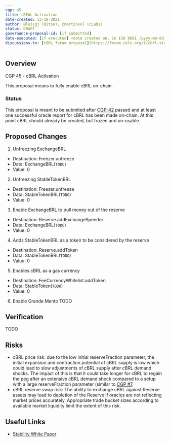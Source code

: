 ```yaml
---
cgp: 45
title: cREAL Activation
date-created: 13-10-2021
author: @luisgj (Bitso), @martinvol (cLabs)
status: DRAFT
governance-proposal-id: [if submitted]
date-executed: [if executed] <date created on, in ISO 8601 (yyyy-mm-dd) format>
discussions-to: [cBRL forum proposal](https://forum.celo.org/t/cbrl-stable-asset/1281)
---
```

## Overview

CGP 45 - cBRL Activation

This proposal means to fully enable cBRL on-chain.

### Status

This proposal is meant to be submited after [CGP-42](https://github.com/celo-org/governance/blob/main/CGPs/cgp-0042.md) passed and at least one successful oracle report for cBRL has been made on-chain. At this point cBRL should already be created, but frozen and un-usable.

## Proposed Changes

1. Unfreezing ExchangeBRL
  - Destination: Freezer.unfreeze
  - Data: ExchangeBRL(`TODO`)
  - Value: 0
2. Unfreezing StableTokenBRL
  - Destination: Freezer.unfreeze
  - Data: StableTokenBRL(`TODO`)
  - Value: 0
3. Enable ExchangeBRL to pull money out of the reserve
  - Destination: Reserve.addExchangeSpender
  - Data: ExchangeBRL(`TODO`)
  - Value: 0
4. Adds StableTokenBRL as a token to be considered by the reserve
  - Destination: Reserve.addToken
  - Data: StableTokenBRL(`TODO`)
  - Value: 0
5. Enables cBRL as a gas currency
  - Destination: FeeCurrencyWhitelist.addToken
  - Data: StableToken(`TODO`)
  - Value: 0
6. Enable Granda Mento
TODO

## Verification

TODO

## Risks

* cBRL price risk: due to the low initial reserveFraction parameter, the initial expansion and contraction potential of cBRL supply is low which could lead to slow adjustments of cBRL supply after cBRL demand shocks. The impact of this is that it could take longer for cBRL to regain the peg after an extensive cBRL demand shock compared to a setup with a large reserveFraction parameter (similar to [CGP #7](https://github.com/celo-org/governance/blob/main/CGPs/cgp-0007.md).
* cBRL reserve swap risk: The ability to exchange cBRL against Reserve assets may lead to depletion of the Reserve if oracles are not reflecting market prices accurately. Appropriate trade bucket sizes according to available market liquidity limit the extent of this risk.

## Useful Links

* [Stability White Paper](https://celo.org/papers/Celo_Stability_Analysis.pdf)
